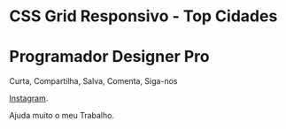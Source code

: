 # CSS Grid Responsivo - Top Cidades

<h1>Programador Designer Pro</h1>

Curta, Compartilha, Salva, Comenta, Siga-nos

<a href="https://www.instagram.com/programadordesignerpro/">Instagram</a>.

Ajuda muito o meu Trabalho.